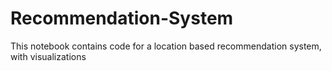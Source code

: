 # Recommendation-System
This notebook contains code for a location based recommendation system, with visualizations 
